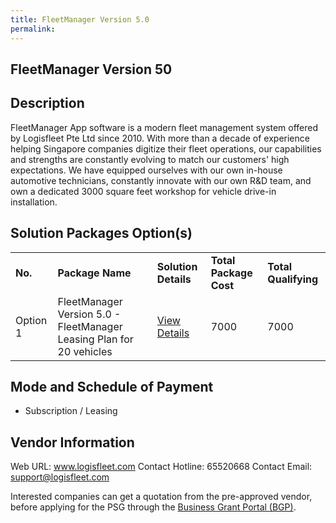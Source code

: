 ```yaml
---
title: FleetManager Version 5.0
permalink: 
---
```


## FleetManager Version 50

## Description

FleetManager App software is a modern fleet management system offered by Logisfleet Pte Ltd since 2010. With more than a decade of experience helping Singapore companies digitize their fleet operations, our capabilities and strengths are constantly evolving to match our customers' high expectations. We have equipped ourselves with our own in-house automotive technicians, constantly innovate with our own R&D team, and own a dedicated 3000 square feet workshop for vehicle drive-in installation.

## Solution Packages Option(s)

<table>
<tr>
<td><b>No.</b></td>
<td><b>Package Name</b></td>
<td><b>Solution Details</b></td>
<td><b>Total Package Cost</b></td>
<td><b>Total Qualifying</b></td>
</tr>
<tr>
<td>Option 1</td>
<td>FleetManager Version 5.0 - FleetManager Leasing Plan for 20 vehicles</td>
<td><a href='https://www.gobusiness.gov.sg/images/psg/Desensitised_Logisfleet_Annex_3_CR_wef_25_Nov_2021_Part_5.pdf'>View Details</a></td>
<td>7000</td>
<td>7000</td>
</tr>
</table>

## Mode and Schedule of Payment

 - Subscription / Leasing

## Vendor Information

 Web URL: www.logisfleet.com 
Contact Hotline: 65520668 
Contact Email: support@logisfleet.com 


Interested companies can get a quotation from the pre-approved vendor, before applying for the PSG through the <a href='https://www.businessgrants.gov.sg/'>Business Grant Portal (BGP)</a>.
